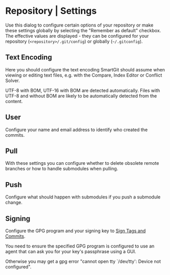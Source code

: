 # Repository \| Settings

Use this dialog to configure certain options of your repository or make
these settings globally by selecting the "Remember as default" checkbox.
The effective values are displayed - they can be configured for your
repository (`<repository>/.git/config`) or globally (`~/.gitconfig`).

## Text Encoding

Here you should configure the text encoding SmartGit should assume when
viewing or editing text files, e.g. with the Compare, Index Editor or
Conflict Solver.

UTF-8 with BOM, UTF-16 with BOM are detected automatically. Files with
UTF-8 and without BOM are likely to be automatically detected from the
content.

## User

Configure your name and email address to identify who created the
commits.

## Pull

With these settings you can configure whether to delete obsolete remote
branches or how to handle submodules when pulling.

## Push

Configure what should happen with submodules if you push a submodule
change.

## Signing

Configure the GPG program and your signing key to
<a href="#" class="unresolved">Sign Tags and Commits</a>.



You need to ensure the specified GPG program is configured to use an
agent that can ask you for your key's passphrase using a GUI.

Otherwise you may get a gpg error "cannot open tty \`/dev/tty': Device
not configured".


